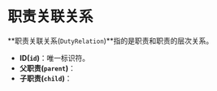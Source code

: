 # 职责关联关系

**职责关联关系(`DutyRelation`)**指的是职责和职责的层次关系。

- **ID(`id`)**：唯一标识符。
- **父职责(`parent`)**：
- **子职责(`child`)**：
